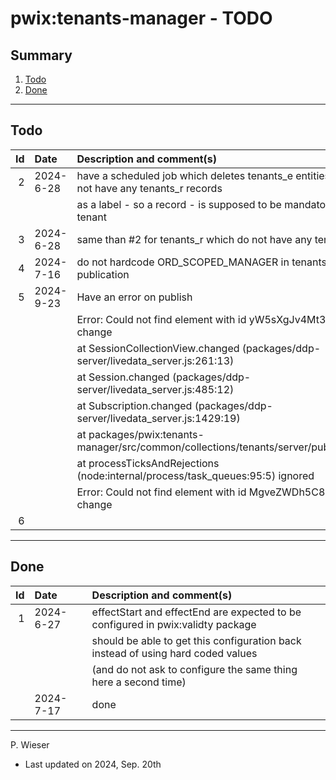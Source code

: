 # pwix:tenants-manager - TODO

## Summary

1. [Todo](#todo)
2. [Done](#done)

---
## Todo

|   Id | Date       | Description and comment(s) |
| ---: | :---       | :---                       |
|    2 | 2024- 6-28 | have a scheduled job which deletes tenants_e entities which do not have any tenants_r records |
|      |            | as a label - so a record - is supposed to be mandatory to save a tenant |
|    3 | 2024- 6-28 | same than #2 for tenants_r which do not have any tenants_e |
|    4 | 2024- 7-16 | do not hardcode ORD_SCOPED_MANAGER in tenantsAll publication |
|    5 | 2024- 9-23 | Have an error on publish |
|      |            | Error: Could not find element with id yW5sXgJv4Mt3o8BAh to change
|      |            |   at SessionCollectionView.changed (packages/ddp-server/livedata_server.js:261:13)
|      |            |   at Session.changed (packages/ddp-server/livedata_server.js:485:12)
|      |            |   at Subscription.changed (packages/ddp-server/livedata_server.js:1429:19)
|      |            |   at packages/pwix:tenants-manager/src/common/collections/tenants/server/publish.js:81:30
|      |            |   at processTicksAndRejections (node:internal/process/task_queues:95:5) ignored
|      |            |   Error: Could not find element with id MgveZWDh5C8Mbsgvr to change
|    6 |  |  |

---
## Done

|   Id | Date       | Description and comment(s) |
| ---: | :---       | :---                       |
|    1 | 2024- 6-27 | effectStart and effectEnd are expected to be configured in pwix:validty package |
|      |            | should be able to get this configuration back instead of using hard coded values |
|      |            | (and do not ask to configure the same thing here a second time) |
|      | 2024- 7-17 | done |

---
P. Wieser
- Last updated on 2024, Sep. 20th
